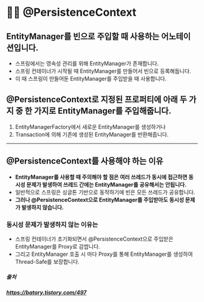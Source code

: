 # 🧙‍♀️ @PersistenceContext


## EntityManager를 빈으로 주입할 때 사용하는 어노테이션입니다.
- 스프링에서는 영속성 관리를 위해 EntityManager가 존재합니다.
- 스프링 컨테이너가 시작될 때 EntityManager를 만들어서 빈으로 등록해둡니다.
- 이 때 스프링이 만들어둔 EntityManager를 주입받을 때 사용합니다.


## @PersistenceContext로 지정된 프로퍼티에 아래 두 가지 중 한 가지로 EntityManager를 주입해줍니다.
1. EntityManagerFactory에서 새로운 EntityManager를 생성하거나
2. Transaction에 의해 기존에 생성된 EntityManager를 반환해줍니다.
  
--- 
## @PersistenceContext를 사용해야 하는 이유
- **EntityManager를 사용할 때 주의해야 할 점은 여러 쓰레드가 동시에 접근하면 동시성 문제가 발생하여 쓰레드 간에는 EntityManager를 공유해서는 안됩니다.**
- 일반적으로 스프링은 싱글톤 기반으로 동작하기에 빈은 모든 쓰레드가 공유합니다.
- **그러나 @PersistenceContext으로 EntityManager를 주입받아도 동시성 문제가 발생하지 않습니다.**

### 동시성 문제가 발생하지 않는 이유는
- 스프링 컨테이너가 초기화되면서 @PersistenceContext으로 주입받은 EntityManager를 Proxy로 감쌉니다.
- 그리고 EntityManager 호출 시 마다 Proxy를 통해 EntityManager를 생성하여 Thread-Safe를 보장합니다.


##### 출처
##### https://batory.tistory.com/497
